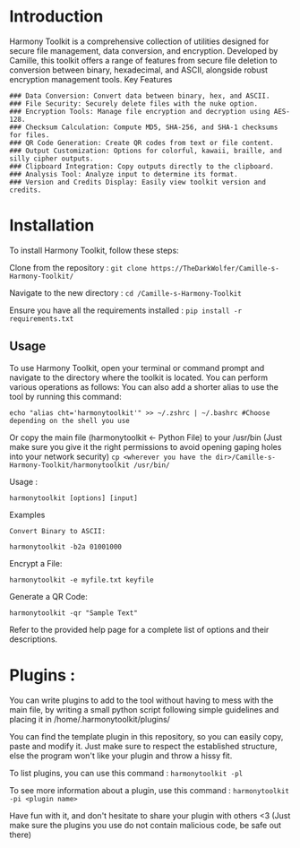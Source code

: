 # Introduction

Harmony Toolkit is a comprehensive collection of utilities designed for secure file management, data conversion, and encryption. Developed by Camille, this toolkit offers a range of features from secure file deletion to conversion between binary, hexadecimal, and ASCII, alongside robust encryption management tools.
Key Features

    ### Data Conversion: Convert data between binary, hex, and ASCII.
    ### File Security: Securely delete files with the nuke option.
    ### Encryption Tools: Manage file encryption and decryption using AES-128.
    ### Checksum Calculation: Compute MD5, SHA-256, and SHA-1 checksums for files.
    ### QR Code Generation: Create QR codes from text or file content.
    ### Output Customization: Options for colorful, kawaii, braille, and silly cipher outputs.
    ### Clipboard Integration: Copy outputs directly to the clipboard.
    ### Analysis Tool: Analyze input to determine its format.
    ### Version and Credits Display: Easily view toolkit version and credits.

# Installation

To install Harmony Toolkit, follow these steps:

Clone from the repository :
`git clone https://TheDarkWolfer/Camille-s-Harmony-Toolkit/`

Navigate to the new directory :
`cd /Camille-s-Harmony-Toolkit`

Ensure you have all the requirements installed :
`pip install -r requirements.txt`

## Usage

To use Harmony Toolkit, open your terminal or command prompt and navigate to the directory where the toolkit is located. You can perform various operations as follows:
You can also add a shorter alias to use the tool by running this command:

`echo "alias cht='harmonytoolkit'" >> ~/.zshrc | ~/.bashrc #Choose depending on the shell you use`

Or copy the main file (harmonytoolkit <- Python File) to your /usr/bin 
(Just make sure you give it the right permissions to avoid opening gaping holes into your network security)
`cp <wherever you have the dir>/Camille-s-Harmony-Toolkit/harmonytoolkit /usr/bin/`



Usage :

`harmonytoolkit [options] [input]`

Examples

    Convert Binary to ASCII:

`harmonytoolkit -b2a 01001000`

Encrypt a File:

`harmonytoolkit -e myfile.txt keyfile`

Generate a QR Code:

`harmonytoolkit -qr "Sample Text"`

Refer to the provided help page for a complete list of options and their descriptions.


# Plugins : 

You can write plugins to add to the tool without having to mess with the main file, by writing a small python script
following simple guidelines and placing it in /home/.harmonytoolkit/plugins/

You can find the template plugin in this repository, so you can easily copy, paste and modify it. Just make sure to respect
the established structure, else the program won't like your plugin and throw a hissy fit.

To list plugins, you can use this command :
`harmonytoolkit -pl`

To see more information about a plugin, use this command :
`harmonytoolkit -pi <plugin name>`

Have fun with it, and don't hesitate to share your plugin with others <3
(Just make sure the plugins you use do not contain malicious code, be safe out there)

